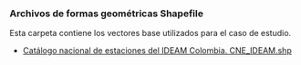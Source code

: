 ### Archivos de formas geométricas Shapefile

Esta carpeta contiene los vectores base utilizados para el caso de estudio.

* [Catálogo nacional de estaciones del IDEAM Colombia. ](http://dhime.ideam.gov.co/atencionciudadano/)[CNE_IDEAM.shp](http://bart.ideam.gov.co/cneideam/CNE_IDEAM.zip)



